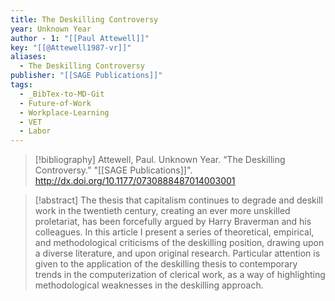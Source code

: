 ```yaml
---
title: The Deskilling Controversy
year: Unknown Year
author - 1: "[[Paul Attewell]]"
key: "[[@Attewell1987-vr]]"
aliases:
  - The Deskilling Controversy
publisher: "[[SAGE Publications]]"
tags:
  - _BibTex-to-MD-Git
  - Future-of-Work
  - Workplace-Learning
  - VET
  - Labor
---
```


> [!bibliography]
> Attewell, Paul. Unknown Year. “The Deskilling Controversy.” "[[SAGE Publications]]". http://dx.doi.org/10.1177/0730888487014003001

> [!abstract]
> The thesis that capitalism continues to degrade and deskill work in the twentieth century, creating an ever more unskilled proletariat, has been forcefully argued by Harry Braverman and his colleagues. In this article I present a series of theoretical, empirical, and methodological criticisms of the deskilling position, drawing upon a diverse literature, and upon original research. Particular attention is given to the application of the deskilling thesis to contemporary trends in the computerization of clerical work, as a way of highlighting methodological weaknesses in the deskilling approach.